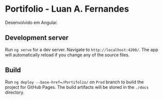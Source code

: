 # Portifolio - Luan A. Fernandes
Desenvolvido em Angular.

## Development server
Run `ng serve` for a dev server. Navigate to `http://localhost:4200/`. The app will automatically reload if you change any of the source files.
## Build
Run `ng deploy --base-href=/Portifolio/` on `Prod` branch to build the project for GitHub Pages. The build artifacts will be stored in the `./docs` directory.
